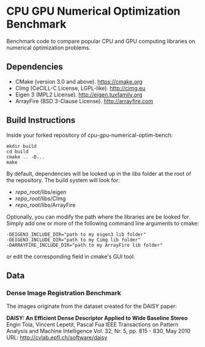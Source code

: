 # CPU GPU Numerical Optimization Benchmark

Benchmark code to compare popular CPU and GPU computing libraries on numerical optimization problems.

## Dependencies

- CMake (version 3.0 and above). https://cmake.org
- CImg (CeCILL-C License, LGPL-like). http://cimg.eu
- Eigen 3 (MPL2 License). http://eigen.tuxfamily.org
- ArrayFire (BSD 3-Clause License). http://arrayfire.com

## Build Instructions

Inside your forked repository of cpu-gpu-numerical-optim-bench:

    mkdir build
    cd build
    cmake .. -D...
    make

By default, dependencies will be looked up in the *libs* folder at the root of
the repository. The build system will look for:

- *repo_root*/libs/eigen
- *repo_root*/libs/CImg
- *repo_root*/libs/ArrayFire

Optionally, you can modify the path where the libraries are be looked for.
Simply add one or more of the following command line arguments to cmake:

    -DEIGEN3_INCLUDE_DIR="path to my eigen3 lib folder"
    -DEIGEN3_INCLUDE_DIR="path to my Cimg lib folder"
    -DARRAYFIRE_INCLUDE_DIR="path to my ArrayFire lib folder"

or edit the corresponding field in cmake's GUI tool.

## Data

### Dense Image Registration Benchmark

The images originate from the dataset created for the DAISY paper:

**DAISY: An Efficient Dense Descriptor Applied to Wide Baseline Stereo**
Engin Tola, Vincent Lepetit, Pascal Fua
IEEE Transactions on Pattern Analysis and Machine Intelligence
Vol. 32, Nr. 5, pp. 815 - 830, May 2010
URL: http://cvlab.epfl.ch/software/daisy



